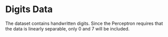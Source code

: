 # Digits Data
The dataset contains handwritten digits. Since the Perceptron requires that the data is linearly separable, only 0 and 7 will be included. 
